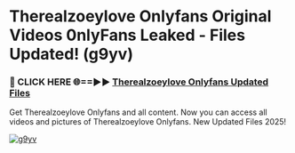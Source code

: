 # Therealzoeylove Onlyfans Original Videos 0nlyFans Leaked - Files Updated! (g9yv)

<h3>🔴 CLICK HERE 🌐==►► <a href="https://tinyurl.com/ehrbuxhb" rel="nofollow">Therealzoeylove Onlyfans Updated Files</a></h3>

Get Therealzoeylove Onlyfans and all content. Now you can access all videos and pictures of Therealzoeylove Onlyfans. New Updated Files 2025!

[![g9yv](https://i.imgur.com/lVYEuWS.gif)](https://tinyurl.com/ehrbuxhb)
